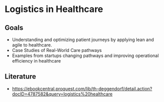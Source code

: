 # Logistics in Healthcare

## Goals

- Understanding and optimizing patient journeys by applying lean and agile to healthcare.
- Case Studies of Real-World Care pathways
- Examples from startups changing pathways and improving operational efficiency in healthcare

## Literature

- https://ebookcentral.proquest.com/lib/th-deggendorf/detail.action?docID=4787582&query=logistics%20healthcare
